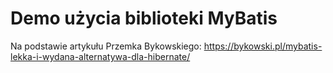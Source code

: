 # Demo użycia biblioteki MyBatis
Na podstawie artykułu Przemka Bykowskiego: https://bykowski.pl/mybatis-lekka-i-wydana-alternatywa-dla-hibernate/
